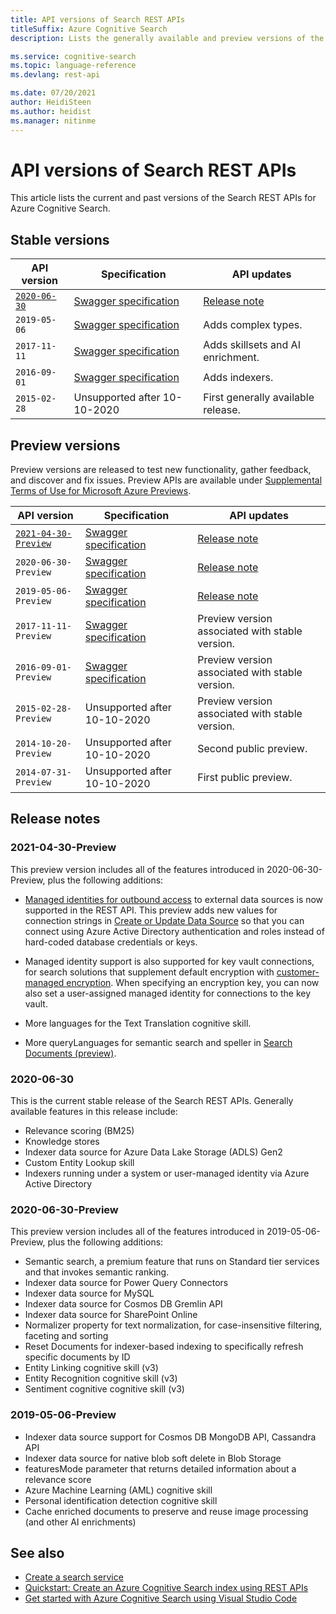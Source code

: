 ```yaml
---
title: API versions of Search REST APIs 
titleSuffix: Azure Cognitive Search
description: Lists the generally available and preview versions of the Search REST APIs for Azure Cognitive Search.

ms.service: cognitive-search
ms.topic: language-reference
ms.devlang: rest-api

ms.date: 07/20/2021
author: HeidiSteen
ms.author: heidist
ms.manager: nitinme
---
```


# API versions of Search REST APIs

This article lists the current and past versions of the Search REST APIs for Azure Cognitive Search.

## Stable versions

| API version | Specification | API updates |
|-------------|---------------|-------------|
| [`2020-06-30`](/rest/api/searchservice/index)| [Swagger specification](https://github.com/Azure/azure-rest-api-specs/tree/master/specification/search/data-plane/Azure.Search/preview/2020-06-30) | [Release note](#2020-06-30) |
| `2019-05-06` |  [Swagger specification](https://github.com/Azure/azure-rest-api-specs/tree/master/specification/search/data-plane/Azure.Search/stable/2019-05-06) | Adds complex types. |
| `2017-11-11` | [Swagger specification](https://github.com/Azure/azure-rest-api-specs/tree/master/specification/search/data-plane/Microsoft.Azure.Search.Data/preview/2017-11-11) | Adds skillsets and AI enrichment. |
| `2016-09-01` | [Swagger specification](https://github.com/Azure/azure-rest-api-specs/tree/master/specification/search/data-plane/Microsoft.Azure.Search.Data/preview/2016-09-01) | Adds indexers. |
| `2015-02-28` | Unsupported after 10-10-2020   | First generally available release.  |

## Preview versions

Preview versions are released to test new functionality, gather feedback, and discover and fix issues. Preview APIs are available under [Supplemental Terms of Use for Microsoft Azure Previews](https://azure.microsoft.com/support/legal/preview-supplemental-terms/).

| API version | Specification | API updates |
|-------------|---------------|-------------|
| [`2021-04-30-Preview`](/rest/api/searchservice/index-preview) | [Swagger specification](https://github.com/Azure/azure-rest-api-specs/tree/master/specification/search/data-plane/Azure.Search/preview/2021-04-30-Preview) | [Release note](#2021-04-30-Preview) |
| `2020-06-30-Preview` | [Swagger specification](https://github.com/Azure/azure-rest-api-specs/tree/master/specification/search/data-plane/Azure.Search/preview/2020-06-30-Preview) | [Release note](#2020-06-30-Preview)  |
| `2019-05-06-Preview` | [Swagger specification](https://github.com/Azure/azure-rest-api-specs/tree/master/specification/search/data-plane/Azure.Search/preview/2019-05-06-Preview)| [Release note](#2019-05-06-Preview) |
| `2017-11-11-Preview` | [Swagger specification](https://github.com/Azure/azure-rest-api-specs/tree/master/specification/search/data-plane/Microsoft.Azure.Search.Data/preview/2017-11-11-preview)| Preview version associated with stable version. |
| `2016-09-01-Preview` | [Swagger specification](https://github.com/Azure/azure-rest-api-specs/tree/master/specification/search/data-plane/Microsoft.Azure.Search.Data/preview/2016-09-01-preview) | Preview version associated with stable version.|
| `2015-02-28-Preview` | Unsupported after 10-10-2020  | Preview version associated with stable version. |
| `2014-10-20-Preview` | Unsupported after 10-10-2020 | Second public preview. |
| `2014-07-31-Preview` | Unsupported after 10-10-2020  | First public preview. |

## Release notes

<a name="2021-04-30-Preview"></a>

### 2021-04-30-Preview

This preview version includes all of the features introduced in 2020-06-30-Preview, plus the following additions:

+ [Managed identities for outbound access](/azure/search/search-howto-managed-identities-data-sources) to external data sources is now supported in the REST API. This preview adds new values for connection strings in [Create or Update Data Source](./preview-api/create-or-update-data-source.md) so that you can connect using Azure Active Directory authentication and roles instead of hard-coded database credentials or keys. 

+ Managed identity support is also supported for key vault connections, for search solutions that supplement default encryption with [customer-managed encryption](/azure/search/search-security-manage-encryption-keys). When specifying an encryption key, you can now also set a user-assigned managed identity for connections to the key vault.

+ More languages for the Text Translation cognitive skill.

+ More queryLanguages for semantic search and speller in [Search Documents (preview)](./preview-api/search-documents.md).

<a name="2020-06-30"></a>

### 2020-06-30

This is the current stable release of the Search REST APIs. Generally available features in this release include:

+ Relevance scoring (BM25)
+ Knowledge stores
+ Indexer data source for Azure Data Lake Storage (ADLS) Gen2
+ Custom Entity Lookup skill
+ Indexers running under a system or user-managed identity via Azure Active Directory

<a name="2020-06-30-Preview"></a>

### 2020-06-30-Preview

This preview version includes all of the features introduced in 2019-05-06-Preview, plus the following additions:

+ Semantic search, a premium feature that runs on Standard tier services and that invokes semantic ranking.
+ Indexer data source for Power Query Connectors
+ Indexer data source for MySQL
+ Indexer data source for Cosmos DB Gremlin API
+ Indexer data source for SharePoint Online
+ Normalizer property for text normalization, for case-insensitive filtering, faceting and sorting
+ Reset Documents for indexer-based indexing to specifically refresh specific documents by ID
+ Entity Linking cognitive skill (v3)
+ Entity Recognition cognitive skill (v3)
+ Sentiment cognitive cognitive skill (v3)

<a name="2019-05-06-Preview"></a>

### 2019-05-06-Preview

+ Indexer data source support for Cosmos DB MongoDB API, Cassandra API
+ Indexer data source for native blob soft delete in Blob Storage
+ featuresMode parameter that returns detailed information about a relevance score
+ Azure Machine Learning (AML) cognitive skill
+ Personal identification detection cognitive skill
+ Cache enriched documents to preserve and reuse image processing (and other AI enrichments)

## See also

+ [Create a search service](/azure/search/search-create-service-portal)
+ [Quickstart: Create an Azure Cognitive Search index using REST APIs](/azure/search/search-get-started-rest)
+ [Get started with Azure Cognitive Search using Visual Studio Code](/azure/search/search-get-started-vs-code)
